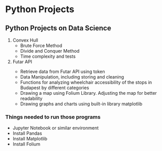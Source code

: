 # Python Projects
 <h2>Python Projects on Data Science</h2> 

<ol><li>Convex Hull<ul>
 <li>Brute Force Method</li>
 <li>Divide and Conquer Method</li>
 <li>Time complexity and tests</li>
</ul></li>
 <li>Futar API</li>
 <ul>
  <li>Retrieve data from Futar API using token</li>
  <li>Data Manipulation, including storing and cleaning</li>
  <li>Functions for analyzing wheelchair accessibility of the stops in Budapest by different categories</li>
  <li>Drawing a map using Folium Library. Adjusting the map for better readability</li>
  <li>Drawing graphs and charts using built-in library matplotlib</li>
 </ul>
</ol>
 <h3>Things needed to run those programs</h3>
<ul>
 <li>Jupyter Notebook or similar environment</li>
 <li>Install Pandas</li>
 <li>Install Matplotlib</li>
 <li>Install Folium</li>
</ul>
